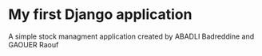 # My first Django application
 A simple stock managment application created by ABADLI Badreddine and GAOUER Raouf
